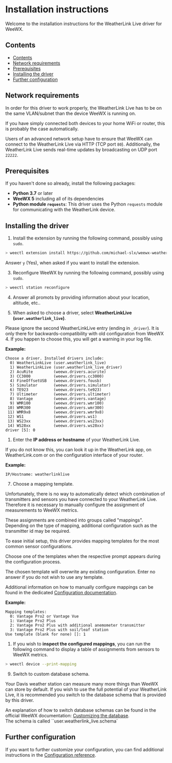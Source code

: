 # Installation instructions

Welcome to the installation instructions for the WeatherLink Live driver for WeeWX.

## Contents

- [Contents](#contents)
- [Network requirements](#network-requirements)
- [Prerequisites](#prerequisites)
- [Installing the driver](#installing-the-driver)
- [Further configuration](#further-configuration)


## Network requirements

In order for this driver to work properly, the WeatherLink Live has to be on the same VLAN/subnet than the device WeeWX is running on.

If you have simply connected both devices to your home WiFi or router, this is probably the case automatically.

Users of an advanced network setup have to ensure that WeeWX can connect to the WeatherLink Live via HTTP (TCP port `80`). Additionally, the WeatherLink Live sends real-time updates by broadcasting on UDP port `22222`.

## Prerequisites

If you haven't done so already, install the following packages:

- **Python 3.7** or later
- **WeeWX 5** including all of its dependencies
- **Python module `requests`**: This driver uses the Python `requests` module for communicating with the WeatherLink device.

## Installing the driver

1. Install the extension by running the following command, possibly using `sudo`.

```sh
> weectl extension install https://github.com/michael-slx/weewx-weatherlink-live/releases/download/v1.1.2/weewx-weatherlink-live-v1.1.2.tar.xz
```

Answer `y` (Yes), when asked if you want to install the extension.

3. Reconfigure WeeWX by running the following command, possibly using `sudo`.

```sh
> weectl station reconfigure
```

4. Answer all promots by providing information about your location, altitude, etc..

5. When asked to choose a driver, select **WeatherLinkLive (`user.weatherlink_live`)**.

Please ignore the second WeatherLinkLive entry (ending in `_driver`). It is only there for backwards-compatibility with old configuration from WeeWX 4. If you happen to choose this, you will get a warning in your log file.

**Example:**

```
Choose a driver. Installed drivers include:
  0) WeatherLinkLive (user.weatherlink_live)
  1) WeatherLinkLive (user.weatherlink_live_driver)
  2) AcuRite         (weewx.drivers.acurite)
  3) CC3000          (weewx.drivers.cc3000)
  4) FineOffsetUSB   (weewx.drivers.fousb)
  5) Simulator       (weewx.drivers.simulator)
  6) TE923           (weewx.drivers.te923)
  7) Ultimeter       (weewx.drivers.ultimeter)
  8) Vantage         (weewx.drivers.vantage)
  9) WMR100          (weewx.drivers.wmr100)
 10) WMR300          (weewx.drivers.wmr300)
 11) WMR9x8          (weewx.drivers.wmr9x8)
 12) WS1             (weewx.drivers.ws1)
 13) WS23xx          (weewx.drivers.ws23xx)
 14) WS28xx          (weewx.drivers.ws28xx)
driver [5]: 0
```

1. Enter the **IP address or hostname** of your WeatherLink Live.

If you do not know this, you can look it up in the WeatherLink app, on WeatherLink.com or on the configuration interface of your router.

**Example:**

```
IP/Hostname: weatherlinklive
```

7. Choose a mapping template.

Unfortunately, there is no way to automatically detect which combination of transmitters and sensors you have connected to your WeatherLink Live. Therefore it is necessary to manually configure the assignment of measurements to WeeWX metrics.

These assignments are combined into groups called "mappings". Depending on the type of mapping, additional configuration such as the transmitter id may be required.

To ease initial setup, this driver provides mapping templates for the most common sensor configurations.

Choose one of the templates when the respective prompt appears during the configuration process.

The chosen template will overwrite any existing configuration. Enter no answer if you do not wish to use any template.

Additional information on how to manually configure mappings can be found in the dedicated [Configuration documentation](configuration.md).

**Example:**

```
Mapping templates:
  0: Vantage Pro2 or Vantage Vue
  1: Vantage Pro2 Plus
  2: Vantage Pro2 Plus with additional anemometer transmitter
  3: Vantage Pro2 Plus with soil/leaf station
Use template (blank for none) []: 1
```

1. If you wish to **inspect the configured mappings**, you can run the following command to display a table of assignments from sensors to WeeWX metrics.

```sh
> weectl device --print-mapping
```

9. Switch to custom database schema.

Your Davis weather station can measure many more things than WeeWX can store by default. If you wish to use the full potential of your WeatherLink Live, it is recommended you switch to the database schema that is provided by this driver.

An explanation of how to switch database schemas can be found in the official WeeWX documentation: [Customizing the database](http://www.weewx.com/docs/customizing.htm#archive_database).<br>
The schema is called ``user.weatherlink_live.schema`

## Further configuration

If you want to further customize your configuration, you can find additional instructions in the [Configuration reference](configuration.md).

